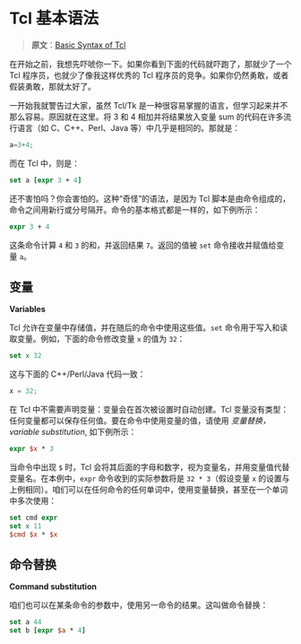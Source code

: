 # Tcl 基本语法

> **原文**：[Basic Syntax of Tcl](https://bin-co.com/tcl/tutorial/syntax.php)


在开始之前，我想先吓唬你一下。如果你看到下面的代码就吓跑了，那就少了一个 Tcl 程序员，也就少了像我这样优秀的 Tcl 程序员的竞争。如果你仍然勇敢，或者假装勇敢，那就太好了。

一开始我就警告过大家，虽然 Tcl/Tk 是一种很容易掌握的语言，但学习起来并不那么容易。原因就在这里。将 3 和 4 相加并将结果放入变量 sum 的代码在许多流行语言（如 C、C++、Perl、Java 等）中几乎是相同的。那就是：

```c
a=3+4;
```

而在 Tcl 中，则是：

```tcl
set a [expr 3 + 4]
```

还不害怕吗？你会害怕的。这种“奇怪”的语法，是因为 Tcl 脚本是由命令组成的，命令之间用新行或分号隔开。命令的基本格式都是一样的，如下例所示：

```tcl
expr 3 + 4
```

这条命令计算 `4` 和 `3` 的和，并返回结果 `7`。返回的值被 `set` 命令接收并赋值给变量 `a`。


## 变量

**Variables**


Tcl 允许在变量中存储值，并在随后的命令中使用这些值。`set` 命令用于写入和读取变量。例如，下面的命令修改变量 `x` 的值为 `32`：


```tcl
set x 32
```

这与下面的 C++/Perl/Java 代码一致：


```c++
x = 32;
```

在 Tcl 中不需要声明变量：变量会在首次被设置时自动创建。Tcl 变量没有类型：任何变量都可以保存任何值。要在命令中使用变量的值，请使用 *变量替换，variable substitution*, 如下例所示：


```tcl
expr $x * 3
```

当命令中出现 `$` 时，Tcl 会将其后面的字母和数字，视为变量名，并用变量值代替变量名。在本例中，`expr` 命令收到的实际参数将是 `32 * 3`（假设变量 `x` 的设置与上例相同）。咱们可以在任何命令的任何单词中，使用变量替换，甚至在一个单词中多次使用：


```tcl
set cmd expr
set x 11
$cmd $x * $x
```


## 命令替换

**Command substitution**

咱们也可以在某条命令的参数中，使用另一命令的结果。这叫做命令替换：

```tcl
set a 44
set b [expr $a * 4]
```
